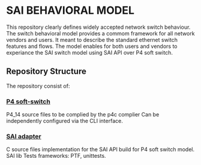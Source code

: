 # SAI BEHAVIORAL MODEL
This repository clearly defines widely accepted network switch behaviour.
The switch behavioral model provides a commom framework for all network vendors and users.
It meant to describe the standard ethernet switch features and flows.
The model enables for both users and vendors to experiance the SAI switch model using SAI API over P4 soft switch.

## Repository Structure
The repository consist of:

### [P4 soft-switch](p4-sai/)
P4_14 source files to be complied by the p4c complier 
Can be independently configured via the CLI interface.
### [SAI adapter](sai_adapter/)
C source files implementation for the SAI API build for P4 soft switch model.
SAI lib
Tests frameworks: PTF, unittests.
